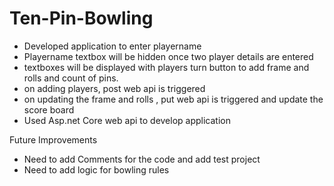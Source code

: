# Ten-Pin-Bowling

- Developed application to enter playername
- Playername textbox will be hidden once two player details are entered
- textboxes will be displayed with players turn button to add frame and rolls and count of pins.
- on adding players, post web api is triggered
- on updating the frame and rolls , put web api is triggered and update the score board
- Used Asp.net Core web api to develop application




Future Improvements
- Need to add Comments for the code and add test project 
- Need to add logic for bowling rules
